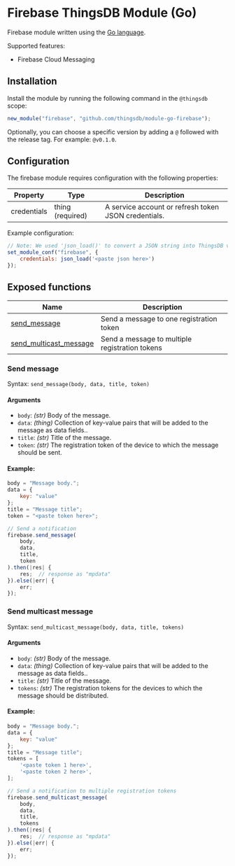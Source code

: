 # Firebase ThingsDB Module (Go)

Firebase module written using the [Go language](https://golang.org).

Supported features:

- Firebase Cloud Messaging


## Installation

Install the module by running the following command in the `@thingsdb` scope:

```javascript
new_module("firebase", "github.com/thingsdb/module-go-firebase");
```

Optionally, you can choose a specific version by adding a `@` followed with the release tag. For example: `@v0.1.0`.

## Configuration

The firebase module requires configuration with the following properties:

Property    | Type             | Description
----------- | ---------------- | -----------
credentials | thing (required) | A service account or refresh token JSON credentials.

Example configuration:

```javascript
// Note: We used 'json_load()' to convert a JSON string into ThingsDB value.
set_module_conf("firebase", {
    credentials: json_load('<paste json here>')
});
```

## Exposed functions

Name                                              | Description
------------------------------------------------- | -----------
[send_message](#send-message)                     | Send a message to one registration token
[send_multicast_message](#send-multicast-message) | Send a message to multiple registration tokens

### Send message

Syntax: `send_message(body, data, title, token)`

#### Arguments

- `body`: _(str)_ Body of the message.
- `data`: _(thing)_ Collection of key-value pairs that will be added to the message as data fields..
- `title`: _(str)_ Title of the message.
- `token`: _(str)_ The registration token of the device to which the message should be sent.

#### Example:

```javascript
body = "Message body.";
data = {
    key: "value"
};
title = "Message title";
token = "<paste token here>";

// Send a notification
firebase.send_message(
    body,
    data,
    title,
    token
).then(|res| {
    res;  // response as "mpdata"
}).else(|err| {
    err;
});
```

### Send multicast message

Syntax: `send_multicast_message(body, data, title, tokens)`

#### Arguments

- `body`: _(str)_ Body of the message.
- `data`: _(thing)_ Collection of key-value pairs that will be added to the message as data fields..
- `title`: _(str)_ Title of the message.
- `tokens`: _(str)_ The registration tokens for the devices to which the message should be distributed.

#### Example:

```javascript
body = "Message body.";
data = {
    key: "value"
};
title = "Message title";
tokens = [
    '<paste token 1 here>',
    '<paste token 2 here>',
];

// Send a notification to multiple registration tokens
firebase.send_multicast_message(
    body,
    data,
    title,
    tokens
).then(|res| {
    res;  // response as "mpdata"
}).else(|err| {
    err;
});
```
